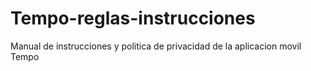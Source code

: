 # Tempo-reglas-instrucciones
Manual de instrucciones y politica de privacidad de la aplicacion movil Tempo
